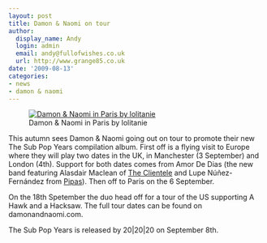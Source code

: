 ```yaml
---
layout: post
title: Damon & Naomi on tour
author:
  display_name: Andy
  login: admin
  email: andy@fullofwishes.co.uk
  url: http://www.grange85.co.uk
date: '2009-08-13'
categories:
- news
- damon & naomi
---
```

<p><figure class="caption alignright"><a href="http://www.flickr.com/photos/lolitanie/3512157011/in/pool-aheadfullofwishes"><img alt="Damon & Naomi in Paris by lolitanie" src="https://farm4.static.flickr.com/3398/3512157011_34080980a3_m.jpg" title="Damon & Naomi" /></a><figcaption class="caption-text">Damon & Naomi in Paris by lolitanie</figcaption></figure>
<p>This autumn sees Damon & Naomi going out on tour to promote their new The Sub Pop Years compilation album. First off is a flying visit to Europe where they will play two dates in the UK, in Manchester (3 September) and London (4th). Support for both dates comes from Amor De Dias (the new band featuring Alasdair Maclean of <a href="http://www.theclientele.co.uk/">The Clientele</a> and Lupe N&uacute;&ntilde;ez-Fern&aacute;ndez from <a href="http://www.pipasforthepeople.com/">Pipas</a>). Then off to Paris on the 6 September.</p>
<p>On the 18th Spetember the duo head off for a tour of the US supporting A Hawk and a Hacksaw. The full tour dates can be found on damonandnaomi.com.</p>
<p>The Sub Pop Years is released by 20|20|20 on September 8th.</p>
